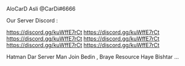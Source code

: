 AloCarD Asli @CarDi#6666

Our Server Discord :

https://discord.gg/kuWffE7rCt https://discord.gg/kuWffE7rCt https://discord.gg/kuWffE7rCt
https://discord.gg/kuWffE7rCt https://discord.gg/kuWffE7rCt https://discord.gg/kuWffE7rCt


Hatman Dar Server Man Join Bedin , Braye Resource Haye Bishtar ...

